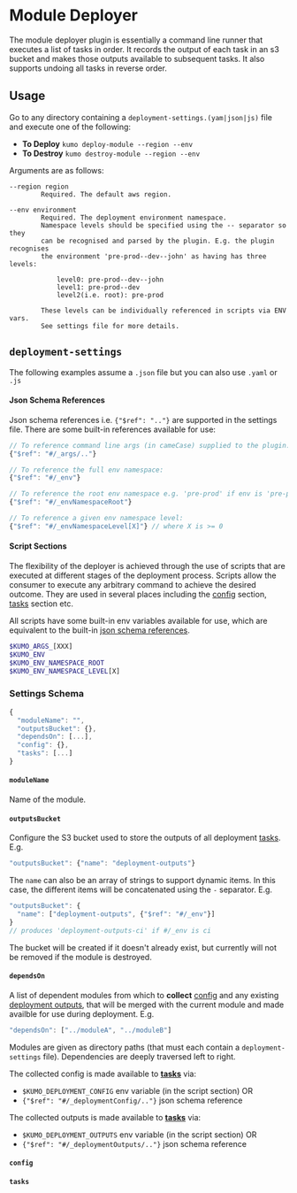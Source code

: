 
# Module Deployer

The module deployer plugin is essentially a command line runner that executes a list of tasks in order.
It records the output of each task in an s3 bucket and makes those outputs available to subsequent tasks.
It also supports undoing all tasks in reverse order.

## Usage

Go to any directory containing a `deployment-settings.(yam|json|js)` file and execute one of the following:

* **To Deploy** `kumo deploy-module --region --env`
* **To Destroy** `kumo destroy-module --region --env`

Arguments are as follows:

```
--region region
        Required. The default aws region.

--env environment
        Required. The deployment environment namespace.
        Namespace levels should be specified using the -- separator so they
        can be recognised and parsed by the plugin. E.g. the plugin recognises
        the environment 'pre-prod--dev--john' as having has three levels:

            level0: pre-prod--dev--john
            level1: pre-prod--dev
            level2(i.e. root): pre-prod

        These levels can be individually referenced in scripts via ENV vars.
        See settings file for more details.
```


## `deployment-settings`

The following examples assume a `.json` file but you can also use `.yaml` or `.js`

#### Json Schema References

Json schema references i.e. `{"$ref": ".."}` are supported in the settings file.
There are some built-in references available for use:

```js
// To reference command line args (in cameCase) supplied to the plugin:
{"$ref": "#/_args/.."}

// To reference the full env namespace:
{"$ref": "#/_env"}

// To reference the root env namespace e.g. 'pre-prod' if env is 'pre-prod--ci':
{"$ref": "#/_envNamespaceRoot"}

// To reference a given env namespace level:
{"$ref": "#/_envNamespaceLevel[X]"} // where X is >= 0
```

#### Script Sections

The flexibility of the deployer is achieved through the use of scripts that are executed
at different stages of the deployment process. Scripts allow the consumer to execute any arbitrary
command to achieve the desired outcome. They are used in several places including the [config](#config)
section, [tasks](#tasks) section etc.

All scripts have some built-in env variables available for use, which are equivalent to the built-in [json schema references](#json-schema-references).

```bash
$KUMO_ARGS_[XXX]
$KUMO_ENV
$KUMO_ENV_NAMESPACE_ROOT
$KUMO_ENV_NAMESPACE_LEVEL[X]
```


### Settings Schema

```js
{
  "moduleName": "",
  "outputsBucket": {},
  "dependsOn": [...],
  "config": {},
  "tasks": [...]
}
```

#### `moduleName`

Name of the module.

#### `outputsBucket`

Configure the S3 bucket used to store the outputs of all deployment [tasks](#tasks). E.g.

```js
"outputsBucket": {"name": "deployment-outputs"}
```

The `name` can also be an array of strings to support dynamic items. In this case,
the different items will be concatenated using the `-` separator. E.g.

```js
"outputsBucket": {
  "name": ["deployment-outputs", {"$ref": "#/_env"}]
}
// produces 'deployment-outputs-ci' if #/_env is ci
```

The bucket will be created if it doesn't already exist, but currently will not be
removed if the module is destroyed.

#### `dependsOn`

A list of dependent modules from which to **collect** [config](#config) and any existing
[deployment outputs](#outputsbucket), that will be merged with the current module and made availble for use
during deployment. E.g.

```js
"dependsOn": ["../moduleA", "../moduleB"]
```

Modules are given as directory paths (that must each contain a `deployment-settings` file).
Dependencies are deeply traversed left to right.

The collected config is made available to **[tasks](#tasks)** via:
* `$KUMO_DEPLOYMENT_CONFIG` env variable (in the script section) OR
* `{"$ref": "#/_deploymentConfig/.."}` json schema reference

The collected outputs is made available to **[tasks](#tasks)** via:
* `$KUMO_DEPLOYMENT_OUTPUTS` env variable (in the script section) OR
* `{"$ref": "#/_deploymentOutputs/.."}` json schema reference

#### `config`


#### `tasks`
